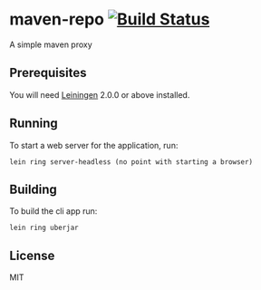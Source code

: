 # maven-repo [![Build Status](https://travis-ci.org/boogie666/maven-proxy.svg?branch=master)](https://travis-ci.org/boogie666/maven-proxy)

A simple maven proxy

## Prerequisites

You will need [Leiningen][] 2.0.0 or above installed.

[leiningen]: https://github.com/technomancy/leiningen

## Running

To start a web server for the application, run:

    lein ring server-headless (no point with starting a browser)

## Building

To build the cli app run:

    lein ring uberjar

## License

MIT

